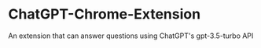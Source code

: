 # ChatGPT-Chrome-Extension
An extension that can answer questions using ChatGPT's gpt-3.5-turbo API

